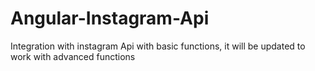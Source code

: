 # Angular-Instagram-Api
 Integration with instagram Api with basic functions, it will be updated to work with advanced functions
